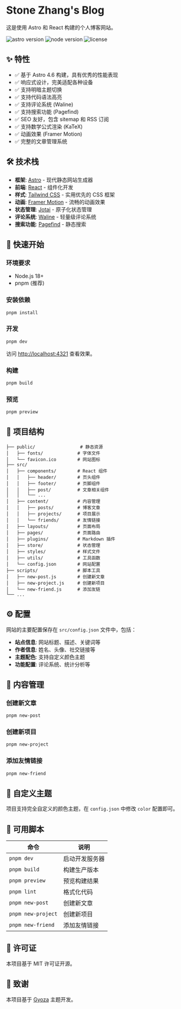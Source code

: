 # Stone Zhang's Blog

这是使用 Astro 和 React 构建的个人博客网站。

![astro version](https://img.shields.io/badge/astro-4.6-red)
![node version](https://img.shields.io/badge/node-18+-green)
![license](https://img.shields.io/badge/license-MIT-blue)

## ✨ 特性

- ✅ 基于 Astro 4.6 构建，具有优秀的性能表现
- ✅ 响应式设计，完美适配各种设备
- ✅ 支持明暗主题切换
- ✅ 支持代码语法高亮
- ✅ 支持评论系统 (Waline)
- ✅ 支持搜索功能 (Pagefind)
- ✅ SEO 友好，包含 sitemap 和 RSS 订阅
- ✅ 支持数学公式渲染 (KaTeX)
- ✅ 动画效果 (Framer Motion)
- ✅ 完整的文章管理系统

## 🛠️ 技术栈

- **框架**: [Astro](https://astro.build/) - 现代静态网站生成器
- **前端**: [React](https://reactjs.org/) - 组件化开发
- **样式**: [Tailwind CSS](https://tailwindcss.com/) - 实用优先的 CSS 框架
- **动画**: [Framer Motion](https://www.framer.com/motion/) - 流畅的动画效果
- **状态管理**: [Jotai](https://jotai.org/) - 原子化状态管理
- **评论系统**: [Waline](https://waline.js.org/) - 轻量级评论系统
- **搜索功能**: [Pagefind](https://pagefind.app/) - 静态搜索

## 🚀 快速开始

### 环境要求

- Node.js 18+
- pnpm (推荐)

### 安装依赖

```bash
pnpm install
```

### 开发

```bash
pnpm dev
```

访问 [http://localhost:4321](http://localhost:4321) 查看效果。

### 构建

```bash
pnpm build
```

### 预览

```bash
pnpm preview
```

## 📁 项目结构

```
├── public/                 # 静态资源
│   ├── fonts/             # 字体文件
│   └── favicon.ico        # 网站图标
├── src/
│   ├── components/        # React 组件
│   │   ├── header/        # 页头组件
│   │   ├── footer/        # 页脚组件
│   │   ├── post/          # 文章相关组件
│   │   └── ...
│   ├── content/           # 内容管理
│   │   ├── posts/         # 博客文章
│   │   ├── projects/      # 项目展示
│   │   └── friends/       # 友情链接
│   ├── layouts/           # 页面布局
│   ├── pages/             # 页面路由
│   ├── plugins/           # Markdown 插件
│   ├── store/             # 状态管理
│   ├── styles/            # 样式文件
│   ├── utils/             # 工具函数
│   └── config.json        # 网站配置
├── scripts/               # 脚本工具
│   ├── new-post.js        # 创建新文章
│   ├── new-project.js     # 创建新项目
│   └── new-friend.js      # 添加友链
└── ...
```

## ⚙️ 配置

网站的主要配置保存在 `src/config.json` 文件中，包括：

- **站点信息**: 网站标题、描述、关键词等
- **作者信息**: 姓名、头像、社交链接等
- **主题配色**: 支持自定义颜色主题
- **功能配置**: 评论系统、统计分析等

## 📝 内容管理

### 创建新文章

```bash
pnpm new-post
```

### 创建新项目

```bash
pnpm new-project
```

### 添加友情链接

```bash
pnpm new-friend
```

## 🎨 自定义主题

项目支持完全自定义的颜色主题，在 `config.json` 中修改 `color` 配置即可。

## 📜 可用脚本

| 命令               | 说明           |
| ------------------ | -------------- |
| `pnpm dev`         | 启动开发服务器 |
| `pnpm build`       | 构建生产版本   |
| `pnpm preview`     | 预览构建结果   |
| `pnpm lint`        | 格式化代码     |
| `pnpm new-post`    | 创建新文章     |
| `pnpm new-project` | 创建新项目     |
| `pnpm new-friend`  | 添加友情链接   |

## 📄 许可证

本项目基于 MIT 许可证开源。

## 🙏 致谢

本项目基于 [Gyoza](https://github.com/lxchapu/astro-gyoza) 主题开发。
